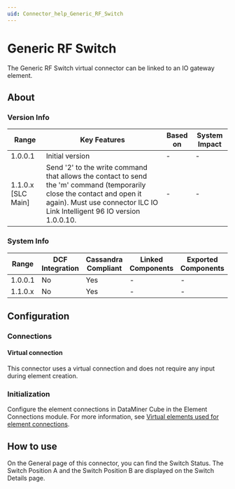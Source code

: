 ```yaml
---
uid: Connector_help_Generic_RF_Switch
---
```


# Generic RF Switch

The Generic RF Switch virtual connector can be linked to an IO gateway element.

## About

### Version Info

| **Range** | **Key Features** | **Based on** | **System Impact** |
|--|--|--|--|
| 1.0.0.1 | Initial version | \- | \- |
| 1.1.0.x \[SLC Main\] | Send '2' to the write command that allows the contact to send the 'm' command (temporarily close the contact and open it again). Must use connector ILC IO Link Intelligent 96 IO version 1.0.0.10. | \- | \- |

### System Info

| Range     | DCF Integration     | Cassandra Compliant     | Linked Components     | Exported Components     |
|-----------|---------------------|-------------------------|-----------------------|-------------------------|
| 1.0.0.1   | No                  | Yes                     | \-                    | \-                      |
| 1.1.0.x   | No                  | Yes                     | \-                    | \-                      |

## Configuration

### Connections

#### Virtual connection

This connector uses a virtual connection and does not require any input during element creation.

### Initialization

Configure the element connections in DataMiner Cube in the Element Connections module. For more information, see [Virtual elements used for element connections](https://aka.dataminer.services/virtual-elements-used-for-element-connections).

## How to use

On the General page of this connector, you can find the Switch Status. The Switch Position A and the Switch Position B are displayed on the Switch Details page.
